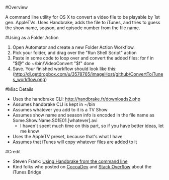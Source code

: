 #Overview

A command line utility for OS X to convert a video file to be playable by 1st gen. AppleTVs. Uses Handbrake, adds the file to iTunes, and tries to guess the show name, season, and episode number from the file name.

#Using as a Folder Action

1. Open Automator and create a new Folder Action Workflow.
2. Pick your folder, and drag over the "Run Shell Script" action
3. Paste in some code to loop over and convert the added files:
	for f in "$@"
	do
		~/bin/VideoConvert "$f"
	done
4. Save. Your finished workflow should look like this: (http://dl.getdropbox.com/u/3578765/imageHost/github/ConvertToiTunes_workflow.png)

#Misc Details

* Uses the handbrake CLI: http://handbrake.fr/downloads2.php
* Assumes handbrake CLI is kept in ~/bin
* Assumes whatever you add to it is a TV Show
* Assumes show name and season info is encoded in the file name as Some.Show.Name.S01E01.[whatever].avi
	* I haven't spent much time on this part, so if you have better ideas, let me know
* Uses the AppleTV preset, because that's what I have
* Assumes that iTunes will copy whatever files are added to it

#Credit

* Steven Frank: [Using Handbrake from the command line](http://stevenf.com/notes/index.php/?Using+HandBrake+from+the+command+line)
* Kind folks who posted on [CocoaDev](http://cocoadev.com/) and [Stack Overflow](http://stackoverflow.com/) about the iTunes Bridge

